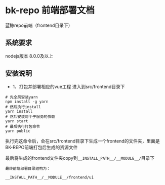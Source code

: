 # bk-repo 前端部署文档

蓝鲸repo前端（frontend目录下）

## 系统要求

nodejs版本 8.0.0及以上

## 安装说明

- 1、打包并部署相应的vue工程
进入到src/frontend目录下
```
# 先全局安装yarn
npm install -g yarn
# 然后执行install
yarn install
# 然后安装每个子服务的依赖
yarn start
# 最后执行打包命令
yarn public
```

执行完这命令后，会在src/frontend目录下生成一个frontend的文件夹，里面是BK-REPO前端打包后生成的资源文件


最后将生成的frontend文件夹copy到`__INSTALL_PATH__/__MODULE__/`目录下
    
    最终前端部署目录结构为：
```
__INSTALL_PATH__/__MODULE__/frontend/ui
```
